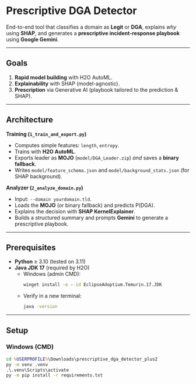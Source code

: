 # Prescriptive DGA Detector

End-to-end tool that classifies a domain as **Legit** or **DGA**, explains *why* using **SHAP**, and generates a **prescriptive incident-response playbook** using **Google Gemini**.

---

## Goals

1. **Rapid model building** with H2O AutoML.  
2. **Explainability** with SHAP (model-agnostic).  
3. **Prescription** via Generative AI (playbook tailored to the prediction & SHAP).

---

## Architecture

**Training (`1_train_and_export.py`)**
- Computes simple features: `length`, `entropy`.
- Trains with **H2O AutoML**.
- Exports leader as **MOJO** (`model/DGA_Leader.zip`) *and* saves a **binary fallback**.
- Writes `model/feature_schema.json` and `model/background_stats.json` (for SHAP background).

**Analyzer (`2_analyze_domain.py`)**
- Input: `--domain yourdomain.tld`.
- Loads the **MOJO** (or binary fallback) and predicts P(DGA).
- Explains the decision with **SHAP KernelExplainer**.
- Builds a structured summary and prompts **Gemini** to generate a prescriptive playbook.

---

## Prerequisites

- **Python** ≥ 3.10 (tested on 3.11)
- **Java JDK 17** (required by H2O)
  - Windows (admin CMD):
    ```cmd
    winget install -e --id EclipseAdoptium.Temurin.17.JDK
    ```
  - Verify in a new terminal:
    ```cmd
    java -version
    ```

---

## Setup

### Windows (CMD)
```cmd
cd %USERPROFILE%\Downloads\prescriptive_dga_detector_plus2
py -m venv .venv
.\.venv\Scripts\activate
py -m pip install -r requirements.txt